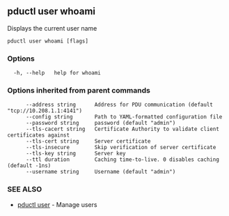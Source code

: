 ## pductl user whoami

Displays the current user name

```
pductl user whoami [flags]
```

### Options

```
  -h, --help   help for whoami
```

### Options inherited from parent commands

```
      --address string      Address for PDU communication (default "tcp://10.208.1.1:4141")
      --config string       Path to YAML-formatted configuration file
      --password string     password (default "admin")
      --tls-cacert string   Certificate Authority to validate client certificates against
      --tls-cert string     Server certificate
      --tls-insecure        Skip verification of server certificate
      --tls-key string      Server key
      --ttl duration        Caching time-to-live. 0 disables caching (default -1ns)
      --username string     Username (default "admin")
```

### SEE ALSO

* [pductl user](pductl_user.md)	 - Manage users

